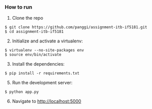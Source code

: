 ### How to run

1. Clone the repo
  ```
  $ git clone https://github.com/panggi/assignment-itb-if5181.git
  $ cd assignment-itb-if5181
  ```

2. Initialize and activate a virtualenv:
  ```
  $ virtualenv --no-site-packages env
  $ source env/bin/activate
  ```

3. Install the dependencies:
  ```
  $ pip install -r requirements.txt
  ```

5. Run the development server:
  ```
  $ python app.py
  ```

6. Navigate to [http://localhost:5000](http://localhost:5000)
